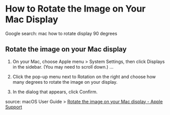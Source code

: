 # How to Rotate the Image on Your Mac Display

Google search: mac how to rotate display 90 degrees

## Rotate the image on your Mac display
1. On your Mac, choose Apple menu > System Settings, then click Displays in the sidebar. (You may need to scroll down.) ...

2. Click the pop-up menu next to Rotation on the right and choose how many degrees to rotate the image on your display.

3. In the dialog that appears, click Confirm.

source: macOS User Guide > [Rotate the image on your Mac display - Apple Support](https://support.apple.com/guide/mac-help/rotate-the-image-on-your-display-mh11534/mac)
